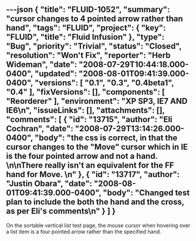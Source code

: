 ---json
{
  "title": "FLUID-1052",
  "summary": "cursor changes to 4 pointed arrow rather than hand",
  "tags": "FLUID",
  "project": {
    "key": "FLUID",
    "title": "Fluid Infusion"
  },
  "type": "Bug",
  "priority": "Trivial",
  "status": "Closed",
  "resolution": "Won't Fix",
  "reporter": "Herb Wideman",
  "date": "2008-07-29T10:44:18.000-0400",
  "updated": "2008-08-01T09:41:39.000-0400",
  "versions": [
    "0.1",
    "0.3",
    "0.4beta1",
    "0.4"
  ],
  "fixVersions": [],
  "components": [
    "Reorderer"
  ],
  "environment": "XP SP3, IE7 AND IE6\n",
  "issueLinks": [],
  "attachments": [],
  "comments": [
    {
      "id": "13715",
      "author": "Eli Cochran",
      "date": "2008-07-29T13:14:26.000-0400",
      "body": "the css is correct, in that the cursor changes to the \"Move\" cursor which in IE is the four pointed arrow and not a hand.&#x20;\n\nThere really isn't an equivalent for the FF hand for Move.&#x20;\n"
    },
    {
      "id": "13717",
      "author": "Justin Obara",
      "date": "2008-08-01T09:41:39.000-0400",
      "body": "Changed test plan to include the both the hand and the cross, as per Eli's comments\n"
    }
  ]
}
---
On the sortable vertical list test page, the mouse cursor when hovering over a list item is a four pointed arrow rather than the specified hand.

        